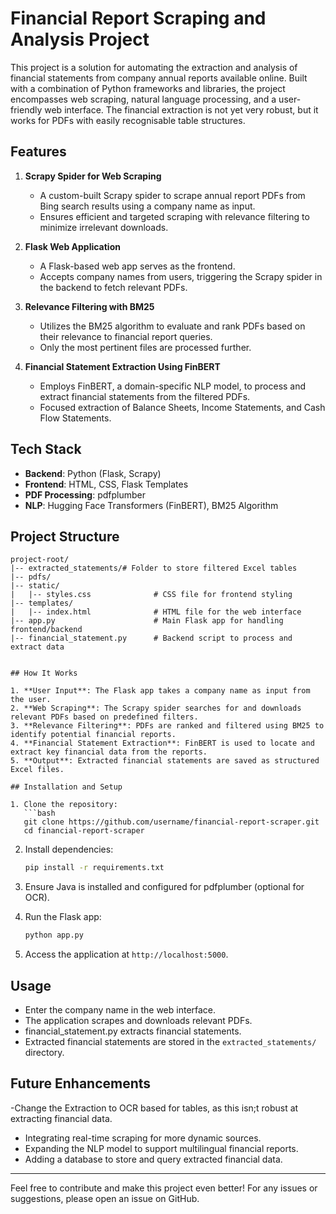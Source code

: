 # Financial Report Scraping and Analysis Project

This project is a solution for automating the extraction and analysis of financial statements from company annual reports available online. Built with a combination of Python frameworks and libraries, the project encompasses web scraping, natural language processing, and a user-friendly web interface.
The financial extraction is not yet very robust, but it works for PDFs with easily recognisable table structures.

## Features

1. **Scrapy Spider for Web Scraping**
   - A custom-built Scrapy spider to scrape annual report PDFs from Bing search results using a company name as input.
   - Ensures efficient and targeted scraping with relevance filtering to minimize irrelevant downloads.

2. **Flask Web Application**
   - A Flask-based web app serves as the frontend.
   - Accepts company names from users, triggering the Scrapy spider in the backend to fetch relevant PDFs.

3. **Relevance Filtering with BM25**
   - Utilizes the BM25 algorithm to evaluate and rank PDFs based on their relevance to financial report queries.
   - Only the most pertinent files are processed further.

4. **Financial Statement Extraction Using FinBERT**
   - Employs FinBERT, a domain-specific NLP model, to process and extract financial statements from the filtered PDFs.
   - Focused extraction of Balance Sheets, Income Statements, and Cash Flow Statements.

## Tech Stack

- **Backend**: Python (Flask, Scrapy)
- **Frontend**: HTML, CSS, Flask Templates
- **PDF Processing**: pdfplumber
- **NLP**: Hugging Face Transformers (FinBERT), BM25 Algorithm

## Project Structure

```
project-root/
|-- extracted_statements/# Folder to store filtered Excel tables
|-- pdfs/
|-- static/
|   |-- styles.css              # CSS file for frontend styling
|-- templates/
|   |-- index.html              # HTML file for the web interface
|-- app.py                      # Main Flask app for handling frontend/backend
|-- financial_statement.py      # Backend script to process and extract data


## How It Works

1. **User Input**: The Flask app takes a company name as input from the user.
2. **Web Scraping**: The Scrapy spider searches for and downloads relevant PDFs based on predefined filters.
3. **Relevance Filtering**: PDFs are ranked and filtered using BM25 to identify potential financial reports.
4. **Financial Statement Extraction**: FinBERT is used to locate and extract key financial data from the reports.
5. **Output**: Extracted financial statements are saved as structured Excel files.

## Installation and Setup

1. Clone the repository:
   ```bash
   git clone https://github.com/username/financial-report-scraper.git
   cd financial-report-scraper
   ```

2. Install dependencies:
   ```bash
   pip install -r requirements.txt
   ```

3. Ensure Java is installed and configured for pdfplumber (optional for OCR).

4. Run the Flask app:
   ```bash
   python app.py
   ```

5. Access the application at `http://localhost:5000`.

## Usage

- Enter the company name in the web interface.
- The application scrapes and downloads relevant PDFs.
- financial_statement.py extracts financial statements.
- Extracted financial statements are stored in the `extracted_statements/` directory.

## Future Enhancements

-Change the Extraction to OCR based for tables, as this isn;t robust at extracting financial data.

- Integrating real-time scraping for more dynamic sources.
- Expanding the NLP model to support multilingual financial reports.
- Adding a database to store and query extracted financial data.



---

Feel free to contribute and make this project even better! For any issues or suggestions, please open an issue on GitHub.
